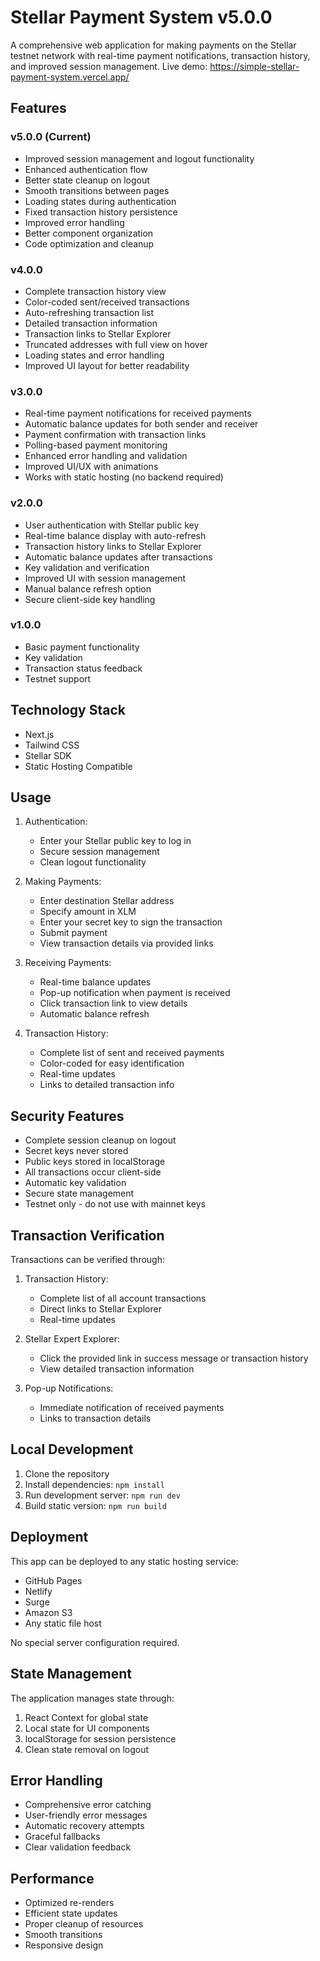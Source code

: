 # Stellar Payment System v5.0.0

A comprehensive web application for making payments on the Stellar testnet network with real-time payment notifications, transaction history, and improved session management. Live demo: https://simple-stellar-payment-system.vercel.app/

## Features

### v5.0.0 (Current)
- Improved session management and logout functionality
- Enhanced authentication flow
- Better state cleanup on logout
- Smooth transitions between pages
- Loading states during authentication
- Fixed transaction history persistence
- Improved error handling
- Better component organization
- Code optimization and cleanup

### v4.0.0
- Complete transaction history view
- Color-coded sent/received transactions
- Auto-refreshing transaction list
- Detailed transaction information
- Transaction links to Stellar Explorer
- Truncated addresses with full view on hover
- Loading states and error handling
- Improved UI layout for better readability

### v3.0.0
- Real-time payment notifications for received payments
- Automatic balance updates for both sender and receiver
- Payment confirmation with transaction links
- Polling-based payment monitoring
- Enhanced error handling and validation
- Improved UI/UX with animations
- Works with static hosting (no backend required)

### v2.0.0
- User authentication with Stellar public key
- Real-time balance display with auto-refresh
- Transaction history links to Stellar Explorer
- Automatic balance updates after transactions
- Key validation and verification
- Improved UI with session management
- Manual balance refresh option
- Secure client-side key handling

### v1.0.0
- Basic payment functionality
- Key validation
- Transaction status feedback
- Testnet support

## Technology Stack

- Next.js
- Tailwind CSS
- Stellar SDK
- Static Hosting Compatible

## Usage

1. Authentication:
   - Enter your Stellar public key to log in
   - Secure session management
   - Clean logout functionality

2. Making Payments:
   - Enter destination Stellar address
   - Specify amount in XLM
   - Enter your secret key to sign the transaction
   - Submit payment
   - View transaction details via provided links

3. Receiving Payments:
   - Real-time balance updates
   - Pop-up notification when payment is received
   - Click transaction link to view details
   - Automatic balance refresh

4. Transaction History:
   - Complete list of sent and received payments
   - Color-coded for easy identification
   - Real-time updates
   - Links to detailed transaction info

## Security Features

- Complete session cleanup on logout
- Secret keys never stored
- Public keys stored in localStorage
- All transactions occur client-side
- Automatic key validation
- Secure state management
- Testnet only - do not use with mainnet keys

## Transaction Verification

Transactions can be verified through:

1. Transaction History:
   - Complete list of all account transactions
   - Direct links to Stellar Explorer
   - Real-time updates

2. Stellar Expert Explorer:
   - Click the provided link in success message or transaction history
   - View detailed transaction information

3. Pop-up Notifications:
   - Immediate notification of received payments
   - Links to transaction details

## Local Development

1. Clone the repository
2. Install dependencies: `npm install`
3. Run development server: `npm run dev`
4. Build static version: `npm run build`

## Deployment

This app can be deployed to any static hosting service:
- GitHub Pages
- Netlify
- Surge
- Amazon S3
- Any static file host

No special server configuration required.

## State Management

The application manages state through:
1. React Context for global state
2. Local state for UI components
3. localStorage for session persistence
4. Clean state removal on logout

## Error Handling

- Comprehensive error catching
- User-friendly error messages
- Automatic recovery attempts
- Graceful fallbacks
- Clear validation feedback

## Performance

- Optimized re-renders
- Efficient state updates
- Proper cleanup of resources
- Smooth transitions
- Responsive design
